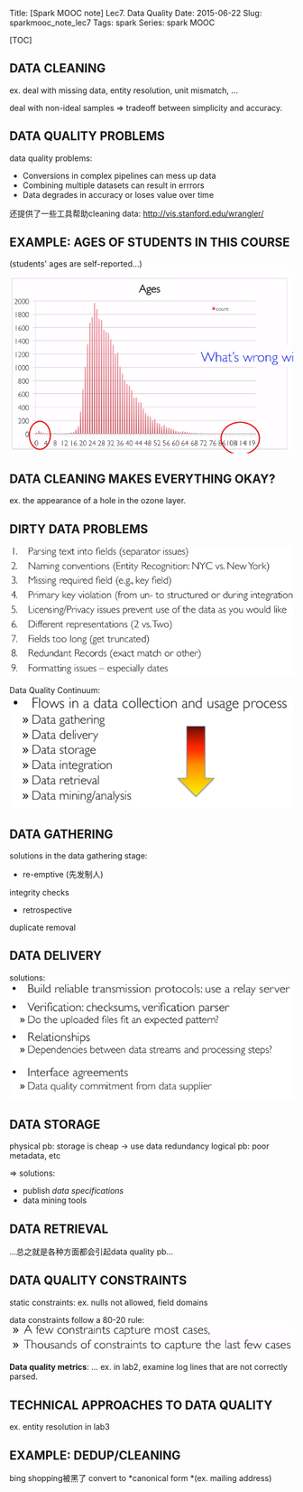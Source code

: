 Title: [Spark MOOC note] Lec7. Data Quality
Date: 2015-06-22
Slug: sparkmooc_note_lec7
Tags: spark
Series: spark MOOC
 
[TOC]  

DATA CLEANING
-------------
ex. 
deal with missing data, entity resolution, unit mismatch, ... 

deal with non-ideal samples ⇒ tradeoff between simplicity and accuracy. 

DATA QUALITY PROBLEMS
---------------------
data quality problems: 

* Conversions in complex pipelines can mess up data 
* Combining multiple datasets can result in errrors
* Data degrades in accuracy or loses value over time


还提供了一些工具帮助cleaning data: <http://vis.stanford.edu/wrangler/>

EXAMPLE: AGES OF STUDENTS IN THIS COURSE
----------------------------------------
(students' ages are self-reported...)  
![](../images/sparkmooc_note_lec7/pasted_image.png)

DATA CLEANING MAKES EVERYTHING OKAY?
------------------------------------
ex. the appearance of a hole in the ozone layer. 

DIRTY DATA PROBLEMS
-------------------
![](../images/sparkmooc_note_lec7/pasted_image001.png)

Data Quality Continuum:  
![](../images/sparkmooc_note_lec7/pasted_image002.png)

DATA GATHERING
--------------
solutions in the data gathering stage: 

* re-emptive (先发制人) 

integrity checks

* retrospective

duplicate removal


DATA DELIVERY
-------------
solutions:   
![](../images/sparkmooc_note_lec7/pasted_image003.png)

DATA STORAGE
------------
physical pb: storage is cheap → use data redundancy 
logical pb: poor metadata, etc

⇒ solutions:

* publish *data specifications*
* data mining tools



DATA RETRIEVAL
--------------
...总之就是各种方面都会引起data quality pb... 

DATA QUALITY CONSTRAINTS
------------------------
static constraints: 
ex. nulls not allowed, field domains

data constraints follow a 80-20 rule:   
![](../images/sparkmooc_note_lec7/pasted_image004.png)

**Data quality metrics**: ...
ex. in lab2, examine log lines that are not correctly parsed.

TECHNICAL APPROACHES TO DATA QUALITY
------------------------------------
ex. entity resolution in lab3

EXAMPLE: DEDUP/CLEANING
-----------------------
bing shopping被黑了
convert to *canonical form *(ex. mailing address)

